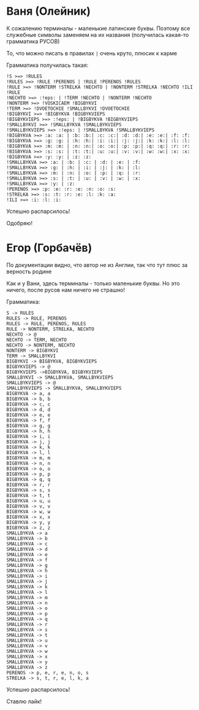 # Ваня (Олейник)
К сожалению терминалы - маленькие латинские буквы. 
Поэтому все служебные символы заменяем на их названия (получилась какая-то грамматика РУСОВ)

То, что можно писать в правилах `|` очень круто, плюсик к карме

Грамматика получилась такая:
```
!S >=> !RULES
!RULES >=> !RULE !PERENOS | !RULE !PERENOS !RULES
!RULE >=> !NONTERM !STRELKA !NECHTO | !NONTERM !STRELKA !NECHTO !ILI !RULE
!NECHTO >=> :!eps: | !TERM !NECHTO | !NONTERM !NECHTO
!NONTERM >=> !VOSKICAEM !BIGBYKVI
!TERM >=> !DVOETOCHIE !SMALLBYKVI !DVOETOCHIE
!BIGBYKVI >=> !BIGBYKVA !BIGBYKVIEPS
!BIGBYKVIEPS >=> :!eps: | !BIGBYKVA !BIGBYKVIEPS
!SMALLBYKVI >=> !SMALLBYKVA !SMALLBYKVIEPS
!SMALLBYKVIEPS >=> :!eps: | !SMALLBYKVA !SMALLBYKVIEPS
!BIGBYKVA >=> :a: :a: | :b: :b:| :c: :c:| :d: :d:| :e: :e:| :f: :f:
!BIGBYKVA >=> :g: :g: | :h: :h:| :i: :i:| :j: :j:| :k: :k:| :l: :l:
!BIGBYKVA >=> :m: :m: | :n: :n:| :o: :o:| :p: :p:| :q: :q:| :r: :r:
!BIGBYKVA >=> :s: :s: | :t: :t:| :u: :u:| :v: :v:| :w: :w:| :x: :x:
!BIGBYKVA >=> :y: :y: | :z: :z:
!SMALLBYKVA >=> :a: | :b: | :c: | :d: | :e: | :f:
!SMALLBYKVA >=> :g: | :h: | :i: | :j: | :k: | :l:
!SMALLBYKVA >=> :m: | :n: | :o: | :p: | :q: | :r:
!SMALLBYKVA >=> :s: | :t: | :u: | :v: | :w: | :x:
!SMALLBYKVA >=> :y: | :z:
!PERENOS >=> :p: :e: :r: :e: :n: :o: :s:
!STRELKA >=> :s: :t: :r: :e: :l: :k: :a:
!ILI >=> :i: :l: :i:

```


Успешно распарсилось!

Одобряю! 

# Егор (Горбачёв)
По документации видно, что автор не из Англии, так что тут
плюс за верность родине
 
Как и у Вани, здесь терминалы - только маленькие буквы. 
Но это ничего, после русов нам ничего не страшно!

Грамматика: 

```
S -> RULES
RULES -> RULE, PERENOS
RULES -> RULE, PERENOS, RULES
RULE -> NONTERM, STRELKA, NECHTO
NECHTO -> @
NECHTO -> TERM, NECHTO
NECHTO -> NONTERM, NECHTO
NONTERM -> BIGBYKVI
TERM -> SMALLBYKVI
BIGBYKVI -> BIGBYKVA, BIGBYKVIEPS
BIGBYKVIEPS -> @
BIGBYKVIEPS ->BIGBYKVA, BIGBYKVIEPS
SMALLBYKVI -> SMALLBYKVA, SMALLBYKVIEPS
SMALLBYKVIEPS -> @
SMALLBYKVIEPS -> SMALLBYKVA, SMALLBYKVIEPS
BIGBYKVA -> a, a
BIGBYKVA -> b, b
BIGBYKVA -> c, c
BIGBYKVA -> d, d
BIGBYKVA -> e, e
BIGBYKVA -> f, f
BIGBYKVA -> g, g
BIGBYKVA -> h, h
BIGBYKVA -> i, i
BIGBYKVA -> j, j
BIGBYKVA -> k, k
BIGBYKVA -> l, l
BIGBYKVA -> m, m
BIGBYKVA -> n, n
BIGBYKVA -> o, o
BIGBYKVA -> p, p
BIGBYKVA -> q, q
BIGBYKVA -> r, r
BIGBYKVA -> s, s
BIGBYKVA -> t, t
BIGBYKVA -> u, u
BIGBYKVA -> v, v
BIGBYKVA -> w, w
BIGBYKVA -> x, x
BIGBYKVA -> y, y
BIGBYKVA -> z, z
SMALLBYKVA -> a
SMALLBYKVA -> b
SMALLBYKVA -> c
SMALLBYKVA -> d
SMALLBYKVA -> e
SMALLBYKVA -> f
SMALLBYKVA -> g
SMALLBYKVA -> h
SMALLBYKVA -> i
SMALLBYKVA -> j
SMALLBYKVA -> k
SMALLBYKVA -> l
SMALLBYKVA -> m
SMALLBYKVA -> n
SMALLBYKVA -> o
SMALLBYKVA -> p
SMALLBYKVA -> q
SMALLBYKVA -> r
SMALLBYKVA -> s
SMALLBYKVA -> t
SMALLBYKVA -> u
SMALLBYKVA -> v
SMALLBYKVA -> w
SMALLBYKVA -> x
SMALLBYKVA -> y
SMALLBYKVA -> z
PERENOS -> p, e, r, e, n, o, s
STRELKA -> s, t, r, e, l, k, a

```

Успешно распарсилось!

Ставлю лайк! 